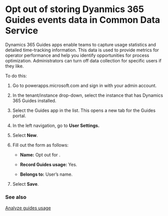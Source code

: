 


# Opt out of storing Dyanmics 365 Guides events data in Common Data Service

Dynamics 365 Guides apps enable teams to capture usage statistics and detailed time-tracking information. This data is used to 
provide metrics for operator performance and help you identify opportunities for process optimization. Administrators can turn off 
data collection for specific users if they like. 

To do this:

1.	Go to powerapps.microsoft.com and sign in with your admin account.

2.	In the tenant/instance drop-down, select the instance that has Dynamics 365 Guides installed.

3.	Select the Guides app in the list. This opens a new tab for the Guides portal.

4.	In the left navigation, go to **User Settings.**
 
5.	Select **New**.
 
6.	Fill out the form as follows:

    - **Name:** Opt out for <add user name here>.

    - **Record Guides usage:** Yes.

    - **Belongs to:** User’s name.

7.	Select **Save**.
 
### See also

[Analyze guides usage](analytics-guide.md)
